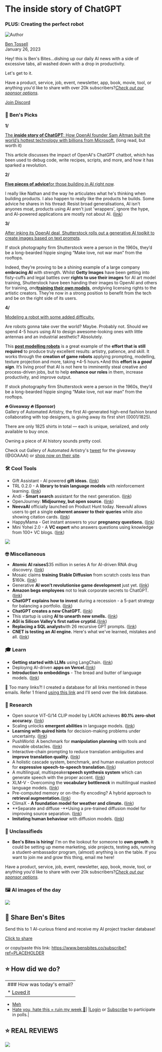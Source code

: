 # The inside story of ChatGPT

### PLUS: Creating the perfect robot

![Author](https://media.beehiiv.com/cdn-cgi/image/fit=scale-down,format=auto,onerror=redirect,quality=80/uploads/user/profile_picture/fc858b4d-39e3-4be1-abf4-2b55504e21a2/thumb_uJ4UYake_400x400.jpg)

[Ben Tossell](https://www.twitter.com/bentossell)\
January 26, 2023

Hey! this is Ben's Bites...dishing up our daily AI news with a side of excessive tabs, all washed down with a drop in productivity.

Let's get to it.

Have a product, service, job, event, newsletter, app, book, movie, tool, or anything you'd like to share with over 20k subscribers?*[Check out our sponsor options](https://sponsor.bensbites.co/).*

[Join Discord](https://discord.gg/qd92NKjDdE)

### 🤌 Ben's Picks

**1/**

[The **inside story of ChatGPT**: How OpenAI founder Sam Altman built the world’s hottest technology with billions from Microsoft.](https://archive.is/LqD2t) (long read, but worth it)

This article discusses the impact of OpenAI's ChatGPT chatbot, which has been used to debug code, write recipes, scripts, and more, and how it has sparked a revolution.

**2/**

**[Five pieces of advice](https://twitter.com/nbashaw/status/1618298006138421249)**[for those building in AI right now](https://twitter.com/nbashaw/status/1618298006138421249).

I really like Nathan and the way he articulates what he's thinking when building products. I also happen to really like the products he builds. Some advice he shares in his thread: Resist broad generalisations, AI isn't anyones moat, products using AI aren't just 'wrappers', ignore the hype, and AI-powered applications are mostly not about AI. ([link](https://twitter.com/nbashaw/status/1618298006138421249))

**3/**

[After inking its OpenAI deal, Shutterstock rolls out a generative AI toolkit to create images based on text prompts](https://techcrunch.com/2023/01/25/after-inking-its-openai-deal-shutterstock-rolls-out-a-generative-ai-toolkit-to-create-images-based-on-text-prompts/).

If stock photography firm Shutterstock were a person in the 1960s, they’d be a long-bearded hippie singing “Make love, not war man” from the rooftops.

Indeed, they’re proving to be a shining example of a large company **embracing AI** with strength. Whilst **Getty Images** have been getting into fisty-cuffs and legal battles over **rights to use their images** for AI art model training, Shutterstock have been handing their images to OpenAI and others for training, *and*[**training their own models**](https://techcrunch.com/2023/01/25/after-inking-its-openai-deal-shutterstock-rolls-out-a-generative-ai-toolkit-to-create-images-based-on-text-prompts/), *and*giving licensing rights to the artistic creators. They’re now in a strong position to benefit from the tech and be on the right side of its users.

**4/**

[Modeling a robot with some added difficulty.](https://echoesofsomewhere.com/2023/01/25/modeling-a-robot-with-some-added-difficulty/)

Are robots gonna take over the world? Maybe. Probably not. Should we spend 4-5 hours using AI to design awesome-looking ones with little antennas and an industrial aesthetic? Absolutely.

This [**post modelling robots**](https://echoesofsomewhere.com/2023/01/25/modeling-a-robot-with-some-added-difficulty/) is a great example of the **effort that is still required** to produce truly excellent results: artistry, patience, and skill. It works through the **creation of game robots** applying prompting, modelling, texture projection and more, taking \*4-5 hours.\*And this **effort is a** ***good*** ***sign***. It’s living proof that AI is not here to imminently steal creative and process-driven jobs, but to help **enhance our roles** in them, increase productivity, and improve output.

If stock photography firm Shutterstock were a person in the 1960s, they’d be a long-bearded hippie singing “Make love, not war man” from the rooftops.

**🔥 Giveaway 🔥 (Sponsor)**\
Gallery of Automated Artistry, the first AI-generated high-end fashion brand collaborating with top designers, is giving away its first shirt (0001/1825).

There are only 1825 shirts in total — each is unique, serialized, and only available to buy once.

Owning a piece of AI history sounds pretty cool.

Check out Gallery of Automated Artistry's [tweet](https://twitter.com/GOAAAI/status/1617881949380673538) for the giveaway (@GOAAAI) or [shop now on their site](https://goaa.ai/).

### 🛠️ Cool Tools

- Gift Assistant - AI powered **gift ideas.** ([link](https://www.giftassistant.io/))
- TRL 0.2.0 - A **library to train language models** with reinforcement learning. ([link](https://github.com/lvwerra/trl))
- Andi - **Smart search** assistant for the next generation. ([link](https://andisearch.com/))
- OpenJourney: **Midjourney, but open source**. ([link](https://open-journey.github.io/))
- **NeevaAI** officially launched on Product Hunt today. NeevaAI allows users to get a single **coherent answer to their queries** while also showing citation cards. ([link](https://www.producthunt.com/posts/neevaai))
- HappyMama - Get instant answers to your **pregnancy questions.** ([link](https://happy-mama.vercel.app/))
- Mini Yohei 2.0 - A **VC expert** who answers questions using knowledge from 100+ VC blogs. ([link](https://twitter.com/yoheinakajima/status/1618321263801544704))

![](https://media.beehiiv.com/cdn-cgi/image/fit=scale-down,format=auto,onerror=redirect,quality=80/uploads/asset/file/6d635ce2-c4aa-4cd5-a6ae-c94043b76109/image.png)

### 🤓 Miscellaneous

- **Atomic AI raises**$35 million in series A for AI-driven RNA drug discovery. ([link](https://www.notboring.co/p/atomic-ai-unlocking-rna))
- Mosaic claims **training Stable Diffusion** from scratch costs less than $160k. ([link](https://www.mosaicml.com/blog/training-stable-diffusion-from-scratch-costs-160k))
- Generative **AI won’t revolutionise game development** just yet. ([link](https://www.wired.com/story/generative-ai-video-game-development/))
- **Amazon begs employees** not to leak corporate secrets to ChatGPT. ([link](https://futurism.com/the-byte/amazon-begs-employees-chatgpt))
- **ChatGPT explains how to invest** during a recession - a 5-part strategy for balancing a portfolio. ([link](https://markets.businessinsider.com/news/stocks/chatgpt-investing-advice-recession-bot-openai-portfolio-strategy-bonds-2023-1))
- **ChatGPT creates a new ChatGPT.** ([link](https://www.youtube.com/watch?v=QumfkMQr47M))
- This startup is using **AI to unearth new smells.** ([link](https://www.wired.com/story/this-startup-is-using-ai-to-unearth-new-smells/))
- **AGI is Silicon Valley’s first native cryptid.**([link](https://www.jonstokes.com/p/agi-is-silicon-valleys-first-native))
- **Replacing a SQL analyst**with 26 recursive GPT prompts. ([link](https://www.patterns.app/blog/2023/01/18/crunchbot-sql-analyst-gpt/))
- **CNET is testing an AI engine.** Here's what we've learned, mistakes and all. ([link](https://www.cnet.com/tech/cnet-is-testing-an-ai-engine-heres-what-weve-learned-mistakes-and-all/))

### 🎓 Learn

- **Getting started with LLMs** using LangChain. ([link](https://www.pinecone.io/learn/langchain-intro/))
- Deploying AI-driven **apps on Vercel.**([link](https://vercel.com/blog/deploying-ai-applications))
- **Introduction to embeddings** - The bread and butter of language models. ([link](https://twitter.com/CohereAI/status/1618237043116593152))

👋 Too many links?! I created a database for all links mentioned in these emails. Refer 1 friend [using this link](https://www.bensbites.co/subscribe?ref=PLACEHOLDER) and I'll send over the link database.

### 🔬 Research

- Open source ViT-G/14 CLIP model by LAION achieves **80.1% zero-shot accuracy.** ([link](https://laion.ai/blog/giant-openclip/))
- Scaling unlocks **emergent abilities** in language models. ([link](https://docs.google.com/presentation/d/1yzbmYB5E7G8lY2-KzhmArmPYwwl7o7CUST1xRZDUu1Y/edit?resourcekey=0-6_TnUMoKWCk_FN2BiPxmbw#slide=id.g16197112905_0_0))
- **Learning with quired hints** for decision-making problems under uncertainty. ([link](https://ai.googleblog.com/2023/01/learning-with-queried-hints.html?m=1))
- PushWorld: A benchmark for **manipulation planning** with tools and movable obstacles. ([link](http://arxiv.org/abs/2301.10289))
- Interactive-chain prompting to reduce translation ambiguities and **improve translation quality.** ([link](https://arxiv.org/abs/2301.10309))
- A holistic cascade system, benchmark, and human evaluation protocol for **expressive speech-to-speech translation.**([link](https://arxiv.org/abs/2301.10606))
- A multilingual, multispeaker**speech synthesis system** which can generate speech with the proper accent. ([link](https://arxiv.org/abs/2301.10335))
- XLM-V - Overcoming the **vocabulary bottleneck** in multilingual masked language models. ([link](https://arxiv.org/abs/2301.10472))
- Pre-computed memory or on-the-fly encoding? A hybrid approach to **retrieval augmentation.**([link](https://arxiv.org/abs/2301.10448))
- ClimaX - **A foundation model for weather and climate.** ([link](http://arxiv.org/abs/2301.10343))
- \*\*Separate and diffuse -\*\*Using a pre-trained diffusion model for improving source separation. ([link](https://arxiv.org/abs/2301.10752))
- **Imitating human behaviour** with diffusion models. ([link](https://arxiv.org/abs/2301.10677))

### 📰 Unclassifieds

- **Ben's Bites is hiring**! I'm on the lookout for someone to **own growth**. It could be setting up meme marketing, side projects, testing ads, running a student-ambassador program, (almost) anything is on the table. If you want to join me and grow this thing, email me here!

Have a product, service, job, event, newsletter, app, book, movie, tool, or anything you'd like to share with over 20k subscribers?*[Check out our sponsor options](https://sponsor.bensbites.co/).*

### 🖼 AI images of the day

![](https://media.beehiiv.com/cdn-cgi/image/fit=scale-down,format=auto,onerror=redirect,quality=80/uploads/asset/file/430ace20-7034-43cd-a9c0-4a606ee61ceb/image.png)

## 🤗 Share Ben's Bites

Send this to 1 AI-curious friend and receive my AI project tracker database!

[Click to share](https://www.bensbites.co/subscribe?ref=PLACEHOLDER)

or copy/paste this link: https://www.bensbites.co/subscribe?ref=PLACEHOLDER

## ⭐️ How did we do?

||
|:---|
|### How was today's email?|
|\* [Loved it](https://www.bensbites.co/login)

- [Meh](https://www.bensbites.co/login)
- [Hate you, hate this = ruin my week 🥹](https://www.bensbites.co/login)|
  |[Login](https://www.bensbites.co/login) or [Subscribe](https://www.bensbites.co/subscribe) to participate in polls.|

## ⭐️ REAL REVIEWS

![](https://media.beehiiv.com/cdn-cgi/image/fit=scale-down,format=auto,onerror=redirect,quality=80/uploads/asset/file/c8a91ecd-5477-493e-bb9d-9ed8f04bde24/Screenshot_2022-12-13_at_14.55.58.png)

